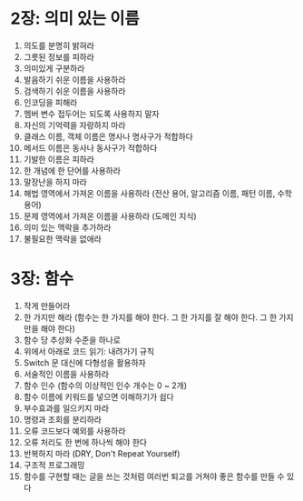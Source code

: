 # 2장: 의미 있는 이름

1. 의도를 분명히 밝혀라
2. 그릇된 정보를 피하라
3. 의미있게 구분하라
4. 발음하기 쉬운 이름을 사용하라
5. 검색하기 쉬운 이름을 사용하라
6. 인코딩을 피해라
7. 멤버 변수 접두어는 되도록 사용하지 말자
8. 자신의 기억력을 자랑하지 마라
9. 클래스 이름, 객체 이름은 명사나 명사구가 적합하다
10. 메서드 이름은 동사나 동사구가 적합하다
11. 기발한 이름은 피하라
12. 한 개념에 한 단어를 사용하라
13. 말장난을 하지 마라
14. 해법 영역에서 가져온 이름을 사용하라 (전산 용어, 알고리즘 이름, 패턴 이름, 수학 용어)
15. 문제 영역에서 가져온 이름을 사용하라 (도메인 지식)
16. 의미 있는 맥락을 추가하라
17. 불필요한 맥락을 없애라

# 3장: 함수

1. 작게 만들어라
2. 한 가지만 해라 (함수는 한 가지를 해야 한다. 그 한 가지를 잘 해야 한다. 그 한 가지만을 해야 한다)
3. 함수 당 추상화 수준을 하나로
4. 위에서 아래로 코드 읽기: 내려가기 규칙
5. Switch 문 대신에 다형성을 활용하자
6. 서술적인 이름을 사용하라
7. 함수 인수 (함수의 이상적인 인수 개수는 0 ~ 2개)
8. 함수 이름에 키워드를 넣으면 이해하기가 쉽다
9. 부수효과를 일으키지 마라
10. 명령과 조회를 분리하라
11. 오류 코드보다 예외를 사용하라
12. 오류 처리도 한 번에 하나씩 해야 한다
13. 반복하지 마라 (DRY, Don't Repeat Yourself)
14. 구조적 프로그래밍
15. 함수를 구현할 때는 글을 쓰는 것처럼 여러번 퇴고를 거쳐야 좋은 함수를 만들 수 있다
